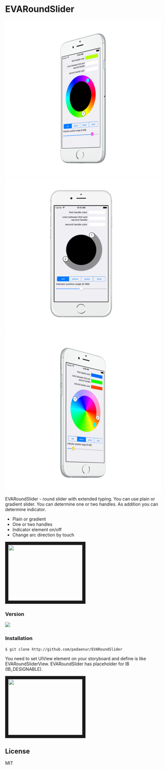 # EVARoundSlider

<!--<img src="https://github.com/podaenur/EVARoundSlider/blob/master/DEMO/previews/iphone6_silver_side2.png" -->
<!--width="250" height="300" border="10" />-->
<!--<img src="https://github.com/podaenur/EVARoundSlider/blob/master/DEMO/previews/iphone6_silver_portrait.png" -->
<!--width="300" height="300" border="10" />-->
<!--<img src="https://github.com/podaenur/EVARoundSlider/blob/master/DEMO/previews/iphone6_silver_side1.png" -->
<!--width="350" height="300" border="10" />-->

<img src="https://github.com/podaenur/EVARoundSlider/blob/master/DEMO/previews/iphone6_silver_side2.png" />
<img src="https://github.com/podaenur/EVARoundSlider/blob/master/DEMO/previews/iphone6_silver_portrait.png" />
<img src="https://github.com/podaenur/EVARoundSlider/blob/master/DEMO/previews/iphone6_silver_side1.png" />

EVARoundSlider - round slider with extended typing. You can use plain or gradient slider. You can determine one or two handles. As addition you can determine indicator.

  - Plain or gradient
  - One or two handles
  - Indicator element on/off
  - Change arc direction by touch

<a href="https://youtu.be/6FqsfMz0wWw" target="_blank">
<img src="https://i.ytimg.com/vi/6FqsfMz0wWw/2.jpg?time=1456823296371" 
width="240" height="180" border="10" />
</a>

### Version
<img src="https://img.shields.io/badge/version-1.0.0-green.svg"/>

### Installation

```sh
$ git clone http://github.com/podaenur/EVARoundSlider
```
You need to set UIView element on your storyboard and define is like EVARoundSliderView. EVARoundSlider has placeholder for IB (IB_DESIGNABLE).

<a href="https://youtu.be/moi_cEGQVwA" target="_blank">
<img src="https://i.ytimg.com/vi/moi_cEGQVwA/2.jpg?time=1456823394704" 
width="240" height="180" border="10" />
</a>


License
----

MIT


